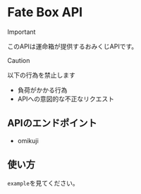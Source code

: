 # Fate Box API

> [!IMPORTANT]
> このAPIは運命箱が提供するおみくじAPIです。


> [!CAUTION]
> 以下の行為を禁止します
> - 負荷がかかる行為
> - APIへの意図的な不正なリクエスト


## APIのエンドポイント
- omikuji


## 使い方
`example`を見てください。